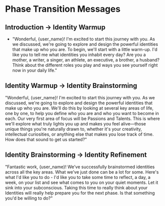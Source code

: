 # Phase Transition Messages

## Introduction -> Identity Warmup

- "Wonderful, {user_name}! I'm excited to start this journey with you. As we discussed, we're going to explore and design the powerful identities that make up who you are. To begin, we'll start with a little warm-up. I'd like you to tell me what identities you inhabit every day? Are you a mother, a writer, a singer, an athlete, an executive, a brother, a husband? Think about the different roles you play and ways you see yourself right now in your daily life."

## Identity Warmup -> Identity Brainstorming

"Wonderful, {user_name}! I'm excited to start this journey with you. As we discussed, we're going to explore and design the powerful identities that make up who you are. We'll do this by looking at several key areas of life, one by one, to help you define who you are and who you want to become in each.
Our very first area of focus will be Passions and Talents. This is where we'll explore what truly lights you up and makes you feel alive—those unique things you're naturally drawn to, whether it's your creativity, intellectual curiosities, or anything else that makes you lose track of time.
How does that sound to get us started?"

## Identity Brainstorming -> Identity Refinement

"Fantastic work, {user_name}! We've successfully brainstormed identities across all the key areas.
What we've just done can be a lot for some. Here's what I'd like you to do - I'd like you to take some time to reflect, a day, a week, on your list and see what comes to you on your quiet moments. Let it sink into your subconscious. Taking this time to really think about your Identities will really help prepare you for the next phase. Is that something you'd be willing to do?"